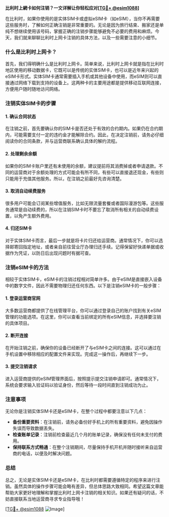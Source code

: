 **比利时上網卡如何注销？一文详解让你轻松应对[[TG💪+ @esim1088](https://t.me/s/esim1088)]**

在比利时，如果你使用的是实体SIM卡或虚拟eSIM卡（如eSIM），当你不再需要这些服务时，了解如何正确注销是非常重要的。无论是因为旅行结束、搬家还是单纯不想继续使用该号码，掌握正确的注销步骤能够避免不必要的费用和麻烦。今天，我们就来聊聊比利时上网卡注销的具体方法，以及一些需要注意的小细节。

### 什么是比利时上网卡？

首先，我们得明确什么是比利时上网卡。简单来说，比利时上网卡就是指在比利时地区使用的移动数据卡，它既可以是传统的实体SIM卡，也可以是近年来兴起的eSIM卡形式。实体SIM卡通常需要插入手机或其他设备中使用，而eSIM则可以直接通过网络下载到支持的设备上。这两种卡的主要用途都是提供移动互联网连接，方便用户随时随地访问网络。

### 注销实体SIM卡的步骤

#### 1. 确认合同状态
在注销之前，首先要确认你的SIM卡是否还处于有效的合约期内。如果仍在合约期内，可能需要支付一定的违约金才能解除合约。因此，在决定注销前，请务必仔细阅读你的合同条款，并与运营商联系确认具体的解约流程。

#### 2. 处理剩余余额
如果你的SIM卡账户里还有未使用的余额，建议提前将其消费掉或者申请退款。不同的运营商对于余额处理的方式可能会有所不同，有些可以直接退还现金，有些则只能用于充值其他服务。所以，在注销之前最好先咨询清楚。

#### 3. 取消自动续费服务
很多用户可能会订阅某些增值服务，比如无限流量套餐或者国际漫游包等。这些服务通常是自动续费的，所以在注销SIM卡时不要忘了取消所有相关的自动续费设置，以免产生额外费用。

#### 4. 归还SIM卡
对于实体SIM卡而言，最后一步就是将卡片归还给运营商。通常情况下，你可以选择邮寄回指定地址，或者亲自前往营业厅办理归还手续。记得保留好快递单据或收据作为凭证，以防日后出现问题时有据可查。

### 注销eSIM卡的方法

相较于实体SIM卡，eSIM卡的注销过程相对简单许多。由于eSIM是直接嵌入设备中的数字文件，因此不需要物理归还任何东西。以下是注销eSIM卡的一般步骤：

#### 1. 登录运营商官网
大多数运营商都提供了在线管理平台，你可以通过登录自己的账户找到有关eSIM管理的功能选项。在这里，你可以查看当前绑定的所有eSIM信息，并选择要注销的具体项目。

#### 2. 断开连接
在开始注销之前，确保你的设备已经断开了与eSIM卡之间的连接。这可以通过在手机设置中移除相应的配置文件来实现。完成这一操作后，再继续下一步。

#### 3. 提交注销请求
进入运营商提供的eSIM管理界面后，按照提示提交注销申请即可。通常情况下，系统会要求输入验证码以验证身份，然后等待一段时间直到注销成功为止。

### 注意事项

无论你是注销实体SIM卡还是eSIM卡，在整个过程中都要注意以下几点：

- **备份重要资料**：在注销前，请务必备份好手机上的所有重要资料，避免因操作失误而导致数据丢失。
- **检查账单记录**：注销前检查最近几个月的账单记录，确保没有任何未支付的费用。
- **保持联系方式畅通**：在整个注销期间，尽量保持手机开机并随时接听来自运营商的电话，以便及时解决问题。

### 总结

总之，无论是实体SIM卡还是eSIM卡，在比利时都需要遵循特定的程序来进行注销。虽然具体的操作步骤可能会略有差异，但总体思路大致相同。希望这篇文章能帮助大家更好地理解和掌握比利时上网卡注销的相关知识。如果还有疑问的话，不妨直接联系当地运营商寻求专业指导哦！

[[TG💪+ @esim1088](https://t.me/s/esim1088) ![Image](https://i.postimg.cc/4NQfJmqS/Snipaste-2025-05-13-00-14-12.png)]
